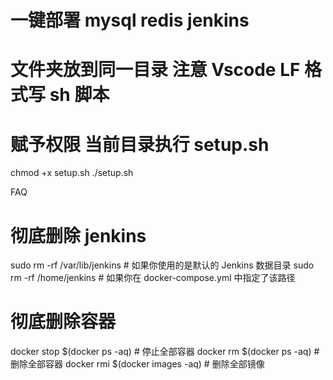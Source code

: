 # 一键部署 mysql redis jenkins

# 文件夹放到同一目录 注意 Vscode LF 格式写 sh 脚本

# 赋予权限 当前目录执行 setup.sh

chmod +x setup.sh
./setup.sh

FAQ

# 彻底删除 jenkins

sudo rm -rf /var/lib/jenkins # 如果你使用的是默认的 Jenkins 数据目录
sudo rm -rf /home/jenkins # 如果你在 docker-compose.yml 中指定了该路径

# 彻底删除容器

docker stop $(docker ps -aq) # 停止全部容器
docker rm $(docker ps -aq) # 删除全部容器
docker rmi $(docker images -aq) # 删除全部镜像
